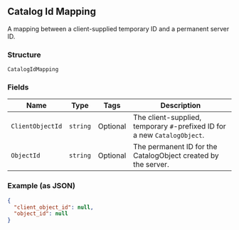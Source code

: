## Catalog Id Mapping

A mapping between a client-supplied temporary ID and a permanent server ID.

### Structure

`CatalogIdMapping`

### Fields

| Name | Type | Tags | Description |
|  --- | --- | --- | --- |
| `ClientObjectId` | `string` | Optional | The client-supplied, temporary `#`-prefixed ID for a new `CatalogObject`. |
| `ObjectId` | `string` | Optional | The permanent ID for the CatalogObject created by the server. |

### Example (as JSON)

```json
{
  "client_object_id": null,
  "object_id": null
}
```


